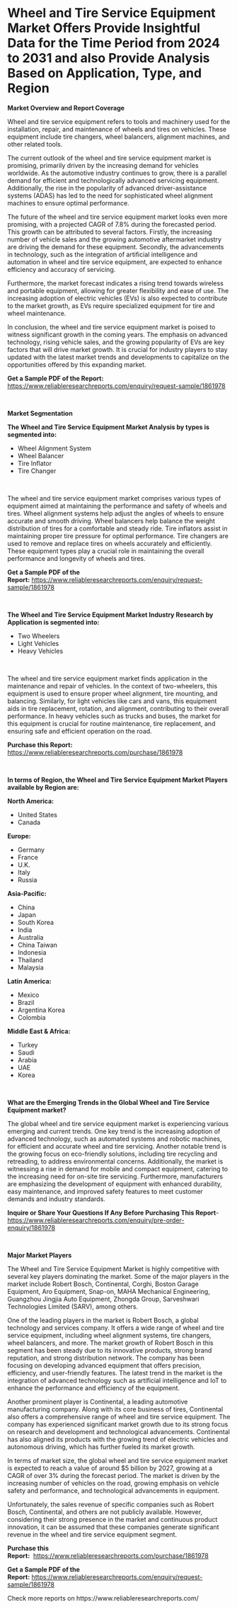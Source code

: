<p><h1>Wheel and Tire Service Equipment Market Offers Provide Insightful Data for the Time Period from 2024 to 2031 and also Provide Analysis Based on Application, Type, and Region</h1></p><p><strong>Market Overview and Report Coverage</strong></p>
<p><p>Wheel and tire service equipment refers to tools and machinery used for the installation, repair, and maintenance of wheels and tires on vehicles. These equipment include tire changers, wheel balancers, alignment machines, and other related tools.</p><p>The current outlook of the wheel and tire service equipment market is promising, primarily driven by the increasing demand for vehicles worldwide. As the automotive industry continues to grow, there is a parallel demand for efficient and technologically advanced servicing equipment. Additionally, the rise in the popularity of advanced driver-assistance systems (ADAS) has led to the need for sophisticated wheel alignment machines to ensure optimal performance.</p><p>The future of the wheel and tire service equipment market looks even more promising, with a projected CAGR of 7.8% during the forecasted period. This growth can be attributed to several factors. Firstly, the increasing number of vehicle sales and the growing automotive aftermarket industry are driving the demand for these equipment. Secondly, the advancements in technology, such as the integration of artificial intelligence and automation in wheel and tire service equipment, are expected to enhance efficiency and accuracy of servicing.</p><p>Furthermore, the market forecast indicates a rising trend towards wireless and portable equipment, allowing for greater flexibility and ease of use. The increasing adoption of electric vehicles (EVs) is also expected to contribute to the market growth, as EVs require specialized equipment for tire and wheel maintenance.</p><p>In conclusion, the wheel and tire service equipment market is poised to witness significant growth in the coming years. The emphasis on advanced technology, rising vehicle sales, and the growing popularity of EVs are key factors that will drive market growth. It is crucial for industry players to stay updated with the latest market trends and developments to capitalize on the opportunities offered by this expanding market.</p></p>
<p><strong>Get a Sample PDF of the Report:</strong> <a href="https://www.reliableresearchreports.com/enquiry/request-sample/1861978">https://www.reliableresearchreports.com/enquiry/request-sample/1861978</a></p>
<p>&nbsp;</p>
<p><strong>Market Segmentation</strong></p>
<p><strong>The Wheel and Tire Service Equipment Market Analysis by types is segmented into:</strong></p>
<p><ul><li>Wheel Alignment System</li><li>Wheel Balancer</li><li>Tire Inflator</li><li>Tire Changer</li></ul></p>
<p>&nbsp;</p>
<p><p>The wheel and tire service equipment market comprises various types of equipment aimed at maintaining the performance and safety of wheels and tires. Wheel alignment systems help adjust the angles of wheels to ensure accurate and smooth driving. Wheel balancers help balance the weight distribution of tires for a comfortable and steady ride. Tire inflators assist in maintaining proper tire pressure for optimal performance. Tire changers are used to remove and replace tires on wheels accurately and efficiently. These equipment types play a crucial role in maintaining the overall performance and longevity of wheels and tires.</p></p>
<p><strong>Get a Sample PDF of the Report:</strong>&nbsp;<a href="https://www.reliableresearchreports.com/enquiry/request-sample/1861978">https://www.reliableresearchreports.com/enquiry/request-sample/1861978</a></p>
<p>&nbsp;</p>
<p><strong>The Wheel and Tire Service Equipment Market Industry Research by Application is segmented into:</strong></p>
<p><ul><li>Two Wheelers</li><li>Light Vehicles</li><li>Heavy Vehicles</li></ul></p>
<p>&nbsp;</p>
<p><p>The wheel and tire service equipment market finds application in the maintenance and repair of vehicles. In the context of two-wheelers, this equipment is used to ensure proper wheel alignment, tire mounting, and balancing. Similarly, for light vehicles like cars and vans, this equipment aids in tire replacement, rotation, and alignment, contributing to their overall performance. In heavy vehicles such as trucks and buses, the market for this equipment is crucial for routine maintenance, tire replacement, and ensuring safe and efficient operation on the road.</p></p>
<p><strong>Purchase this Report:</strong>&nbsp; <a href="https://www.reliableresearchreports.com/purchase/1861978">https://www.reliableresearchreports.com/purchase/1861978</a></p>
<p>&nbsp;</p>
<p><strong>In terms of Region, the Wheel and Tire Service Equipment Market Players available by Region are:</strong></p>
<p>
    <p> <strong> North America: </strong>
        <ul>
            <li>United States</li>
            <li>Canada</li>
        </ul>
        </p> 
    <p> <strong> Europe: </strong>
        <ul>
            <li>Germany</li>
            <li>France</li>
            <li>U.K.</li>
            <li>Italy</li>
            <li>Russia</li>
        </ul>
        </p> 
    <p> <strong> Asia-Pacific: </strong>
        <ul>
            <li>China</li>
            <li>Japan</li>
            <li>South Korea</li>
            <li>India</li>
            <li>Australia</li>
            <li>China Taiwan</li>
            <li>Indonesia</li>
            <li>Thailand</li>
            <li>Malaysia</li>
        </ul>
        </p> 
    <p> <strong> Latin America: </strong>
        <ul>
            <li>Mexico</li>
            <li>Brazil</li>
            <li>Argentina Korea</li>
            <li>Colombia</li>
        </ul>
        </p> 
    <p> <strong> Middle East & Africa: </strong>
        <ul>
            <li>Turkey</li>
            <li>Saudi</li>
            <li>Arabia</li>
            <li>UAE</li>
            <li>Korea</li>
        </ul>
    </p>
    </p>
<p>&nbsp;</p>
<p><strong>What are the Emerging Trends in the Global Wheel and Tire Service Equipment market?</strong></p>
<p><p>The global wheel and tire service equipment market is experiencing various emerging and current trends. One key trend is the increasing adoption of advanced technology, such as automated systems and robotic machines, for efficient and accurate wheel and tire servicing. Another notable trend is the growing focus on eco-friendly solutions, including tire recycling and retreading, to address environmental concerns. Additionally, the market is witnessing a rise in demand for mobile and compact equipment, catering to the increasing need for on-site tire servicing. Furthermore, manufacturers are emphasizing the development of equipment with enhanced durability, easy maintenance, and improved safety features to meet customer demands and industry standards.</p></p>
<p><strong>Inquire or Share Your Questions If Any Before Purchasing This Report</strong>- <a href="https://www.reliableresearchreports.com/enquiry/pre-order-enquiry/1861978">https://www.reliableresearchreports.com/enquiry/pre-order-enquiry/1861978</a></p>
<p>&nbsp;</p>
<p><strong>Major Market Players</strong></p>
<p><p>The Wheel and Tire Service Equipment Market is highly competitive with several key players dominating the market. Some of the major players in the market include Robert Bosch, Continental, Corghi, Boston Garage Equipment, Aro Equipment, Snap-on, MAHA Mechanical Engineering, Guangzhou Jingjia Auto Equipment, Zhongda Group, Sarveshwari Technologies Limited (SARV), among others.</p><p>One of the leading players in the market is Robert Bosch, a global technology and services company. It offers a wide range of wheel and tire service equipment, including wheel alignment systems, tire changers, wheel balancers, and more. The market growth of Robert Bosch in this segment has been steady due to its innovative products, strong brand reputation, and strong distribution network. The company has been focusing on developing advanced equipment that offers precision, efficiency, and user-friendly features. The latest trend in the market is the integration of advanced technology such as artificial intelligence and IoT to enhance the performance and efficiency of the equipment.</p><p>Another prominent player is Continental, a leading automotive manufacturing company. Along with its core business of tires, Continental also offers a comprehensive range of wheel and tire service equipment. The company has experienced significant market growth due to its strong focus on research and development and technological advancements. Continental has also aligned its products with the growing trend of electric vehicles and autonomous driving, which has further fueled its market growth.</p><p>In terms of market size, the global wheel and tire service equipment market is expected to reach a value of around $5 billion by 2027, growing at a CAGR of over 3% during the forecast period. The market is driven by the increasing number of vehicles on the road, growing emphasis on vehicle safety and performance, and technological advancements in equipment.</p><p>Unfortunately, the sales revenue of specific companies such as Robert Bosch, Continental, and others are not publicly available. However, considering their strong presence in the market and continuous product innovation, it can be assumed that these companies generate significant revenue in the wheel and tire service equipment segment.</p></p>
<p><strong>Purchase this Report:</strong>&nbsp;&nbsp;<a href="https://www.reliableresearchreports.com/purchase/1861978">https://www.reliableresearchreports.com/purchase/1861978</a></p>
<p></p>
<p><strong>Get a Sample PDF of the Report:</strong>&nbsp;<a href="https://www.reliableresearchreports.com/enquiry/request-sample/1861978">https://www.reliableresearchreports.com/enquiry/request-sample/1861978</a></p>
<p>Check more reports on https://www.reliableresearchreports.com/</p>